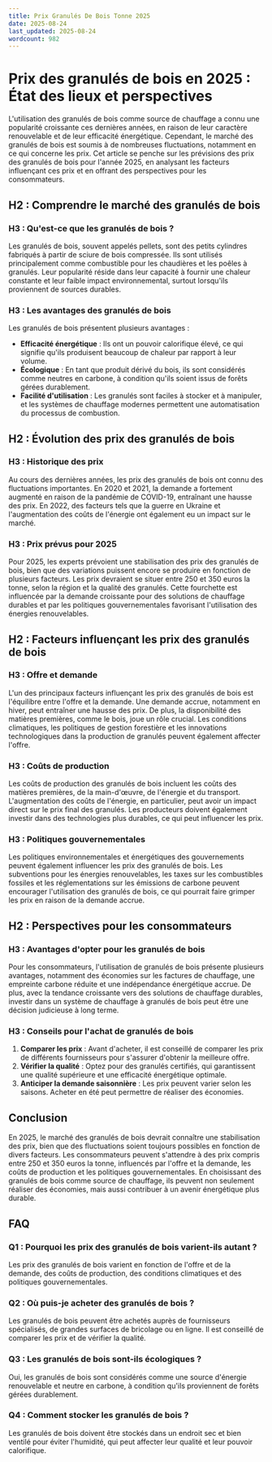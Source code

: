 ```yaml
---
title: Prix Granulés De Bois Tonne 2025
date: 2025-08-24
last_updated: 2025-08-24
wordcount: 982
---
```


# Prix des granulés de bois en 2025 : État des lieux et perspectives

L'utilisation des granulés de bois comme source de chauffage a connu une popularité croissante ces dernières années, en raison de leur caractère renouvelable et de leur efficacité énergétique. Cependant, le marché des granulés de bois est soumis à de nombreuses fluctuations, notamment en ce qui concerne les prix. Cet article se penche sur les prévisions des prix des granulés de bois pour l'année 2025, en analysant les facteurs influençant ces prix et en offrant des perspectives pour les consommateurs.

## H2 : Comprendre le marché des granulés de bois

### H3 : Qu'est-ce que les granulés de bois ?

Les granulés de bois, souvent appelés pellets, sont des petits cylindres fabriqués à partir de sciure de bois compressée. Ils sont utilisés principalement comme combustible pour les chaudières et les poêles à granulés. Leur popularité réside dans leur capacité à fournir une chaleur constante et leur faible impact environnemental, surtout lorsqu'ils proviennent de sources durables.

### H3 : Les avantages des granulés de bois

Les granulés de bois présentent plusieurs avantages :
- **Efficacité énergétique** : Ils ont un pouvoir calorifique élevé, ce qui signifie qu'ils produisent beaucoup de chaleur par rapport à leur volume.
- **Écologique** : En tant que produit dérivé du bois, ils sont considérés comme neutres en carbone, à condition qu'ils soient issus de forêts gérées durablement.
- **Facilité d'utilisation** : Les granulés sont faciles à stocker et à manipuler, et les systèmes de chauffage modernes permettent une automatisation du processus de combustion.

## H2 : Évolution des prix des granulés de bois

### H3 : Historique des prix

Au cours des dernières années, les prix des granulés de bois ont connu des fluctuations importantes. En 2020 et 2021, la demande a fortement augmenté en raison de la pandémie de COVID-19, entraînant une hausse des prix. En 2022, des facteurs tels que la guerre en Ukraine et l'augmentation des coûts de l'énergie ont également eu un impact sur le marché.

### H3 : Prix prévus pour 2025

Pour 2025, les experts prévoient une stabilisation des prix des granulés de bois, bien que des variations puissent encore se produire en fonction de plusieurs facteurs. Les prix devraient se situer entre 250 et 350 euros la tonne, selon la région et la qualité des granulés. Cette fourchette est influencée par la demande croissante pour des solutions de chauffage durables et par les politiques gouvernementales favorisant l'utilisation des énergies renouvelables.

## H2 : Facteurs influençant les prix des granulés de bois

### H3 : Offre et demande

L'un des principaux facteurs influençant les prix des granulés de bois est l'équilibre entre l'offre et la demande. Une demande accrue, notamment en hiver, peut entraîner une hausse des prix. De plus, la disponibilité des matières premières, comme le bois, joue un rôle crucial. Les conditions climatiques, les politiques de gestion forestière et les innovations technologiques dans la production de granulés peuvent également affecter l'offre.

### H3 : Coûts de production

Les coûts de production des granulés de bois incluent les coûts des matières premières, de la main-d'œuvre, de l'énergie et du transport. L'augmentation des coûts de l'énergie, en particulier, peut avoir un impact direct sur le prix final des granulés. Les producteurs doivent également investir dans des technologies plus durables, ce qui peut influencer les prix.

### H3 : Politiques gouvernementales

Les politiques environnementales et énergétiques des gouvernements peuvent également influencer les prix des granulés de bois. Les subventions pour les énergies renouvelables, les taxes sur les combustibles fossiles et les réglementations sur les émissions de carbone peuvent encourager l'utilisation des granulés de bois, ce qui pourrait faire grimper les prix en raison de la demande accrue.

## H2 : Perspectives pour les consommateurs

### H3 : Avantages d'opter pour les granulés de bois

Pour les consommateurs, l'utilisation de granulés de bois présente plusieurs avantages, notamment des économies sur les factures de chauffage, une empreinte carbone réduite et une indépendance énergétique accrue. De plus, avec la tendance croissante vers des solutions de chauffage durables, investir dans un système de chauffage à granulés de bois peut être une décision judicieuse à long terme.

### H3 : Conseils pour l'achat de granulés de bois

1. **Comparer les prix** : Avant d'acheter, il est conseillé de comparer les prix de différents fournisseurs pour s'assurer d'obtenir la meilleure offre.
2. **Vérifier la qualité** : Optez pour des granulés certifiés, qui garantissent une qualité supérieure et une efficacité énergétique optimale.
3. **Anticiper la demande saisonnière** : Les prix peuvent varier selon les saisons. Acheter en été peut permettre de réaliser des économies.

## Conclusion

En 2025, le marché des granulés de bois devrait connaître une stabilisation des prix, bien que des fluctuations soient toujours possibles en fonction de divers facteurs. Les consommateurs peuvent s'attendre à des prix compris entre 250 et 350 euros la tonne, influencés par l'offre et la demande, les coûts de production et les politiques gouvernementales. En choisissant des granulés de bois comme source de chauffage, ils peuvent non seulement réaliser des économies, mais aussi contribuer à un avenir énergétique plus durable.

## FAQ

### Q1 : Pourquoi les prix des granulés de bois varient-ils autant ?

Les prix des granulés de bois varient en fonction de l'offre et de la demande, des coûts de production, des conditions climatiques et des politiques gouvernementales.

### Q2 : Où puis-je acheter des granulés de bois ?

Les granulés de bois peuvent être achetés auprès de fournisseurs spécialisés, de grandes surfaces de bricolage ou en ligne. Il est conseillé de comparer les prix et de vérifier la qualité.

### Q3 : Les granulés de bois sont-ils écologiques ?

Oui, les granulés de bois sont considérés comme une source d'énergie renouvelable et neutre en carbone, à condition qu'ils proviennent de forêts gérées durablement.

### Q4 : Comment stocker les granulés de bois ?

Les granulés de bois doivent être stockés dans un endroit sec et bien ventilé pour éviter l'humidité, qui peut affecter leur qualité et leur pouvoir calorifique.